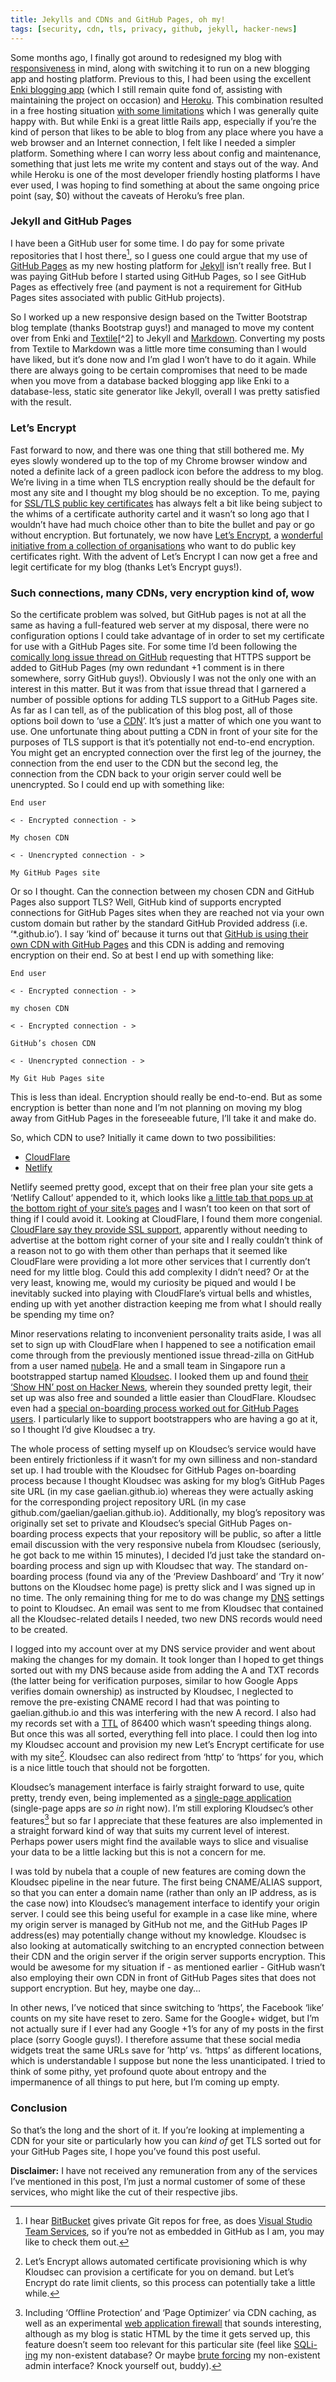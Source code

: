 ```yaml
---
title: Jekylls and CDNs and GitHub Pages, oh my!
tags: [security, cdn, tls, privacy, github, jekyll, hacker-news]
---
```

Some months ago, I finally got around to redesigned my blog with [responsiveness](https://en.wikipedia.org/wiki/Responsive_web_design) in mind, along with switching it to run on a new blogging app and hosting platform. Previous to this, I had been using the excellent [Enki blogging app](https://github.com/xaviershay/enki/) (which I still remain quite fond of, assisting with maintaining the project on occasion) and [Heroku](https://www.heroku.com/). This combination resulted in a free hosting situation [with some limitations](https://www.heroku.com/pricing) which I was generally quite happy with. But while Enki is a great little Rails app, especially if you’re the kind of person that likes to be able to blog from any place where you have a web browser and an Internet connection, I felt like I needed a simpler platform. Something where I can worry less about config and maintenance, something that just lets me write my content and stays out of the way. And while Heroku is one of the most developer friendly hosting platforms I have ever used, I was hoping to find something at about the same ongoing price point (say, $0) without the caveats of Heroku’s free plan.<!--more-->

### Jekyll and GitHub Pages

I have been a GitHub user for some time. I do pay for some private repositories that I host there[^1], so I guess one could argue that my use of [GitHub Pages](https://pages.github.com/) as my new hosting platform for [Jekyll](https://jekyllrb.com/) isn’t really free. But I was paying GitHub before I started using GitHub Pages, so I see GitHub Pages as effectively free (and payment is not a requirement for GitHub Pages sites associated with public GitHub projects).

So I worked up a new responsive design based on the Twitter Bootstrap blog template (thanks Bootstrap guys!) and managed to move my content over from Enki and [Textile](https://en.wikipedia.org/wiki/Textile_(markup_language))[^2] to Jekyll and [Markdown](https://en.wikipedia.org/wiki/Markdown). Converting my posts from Textile to Markdown was a little more time consuming than I would have liked, but it’s done now and I’m glad I won’t have to do it again. While there are always going to be certain compromises that need to be made when you move from a database backed blogging app like Enki to a database-less, static site generator like Jekyll, overall I was pretty satisfied with the result.

### Let’s Encrypt

Fast forward to now, and there was one thing that still bothered me. My eyes slowly wondered up to the top of my Chrome browser window and noted a definite lack of a green padlock icon before the address to my blog. We’re living in a time when TLS encryption really should be the default for most any site and I thought my blog should be no exception. To me, paying for [SSL/TLS public key certificates](https://en.wikipedia.org/wiki/Public_key_certificate) has always felt a bit like being subject to the whims of a certificate authority cartel and it wasn’t so long ago that I wouldn’t have had much choice other than to bite the bullet and pay or go without encryption. But fortunately, we now have [Let’s Encrypt](https://letsencrypt.org), a [wonderful initiative from a collection of organisations](https://www.eff.org/deeplinks/2014/11/certificate-authority-encrypt-entire-web) who want to do public key certificates right. With the advent of Let’s Encrypt I can now get a free and legit certificate for my blog (thanks Let’s Encrypt guys!).

### Such connections, many CDNs, very encryption kind of, wow

So the certificate problem was solved, but GitHub pages is not at all the same as having a full-featured web server at my disposal, there were no configuration options I could take advantage of in order to set my certificate for use with a GitHub Pages site. For some time I’d been following the [comically long issue thread on GitHub](https://github.com/isaacs/github/issues/156) requesting that HTTPS support be added to GitHub Pages (my own redundant +1 comment is in there somewhere, sorry GitHub guys!). Obviously I was not the only one with an interest in this matter. But it was from that issue thread that I garnered a number of possible options for adding TLS support to a GitHub Pages site. As far as I can tell, as of the publication of this blog post, all of those options boil down to ‘use a [CDN](https://en.wikipedia.org/wiki/Content_delivery_network)’. It’s just a matter of which one you want to use. One unfortunate thing about putting a CDN in front of your site for the purposes of TLS support is that it’s potentially not end-to-end encryption. You might get an encrypted connection over the first leg of the journey, the connection from the end user to the CDN but the second leg, the connection from the CDN back to your origin server could well be unencrypted. So I could end up with something like:

```
End user

< - Encrypted connection - >

My chosen CDN

< - Unencrypted connection - >

My GitHub Pages site
```

Or so I thought. Can the connection between my chosen CDN and GitHub Pages also support TLS? Well, GitHub kind of supports encrypted connections for GitHub Pages sites when they are reached not via your own custom domain but rather by the standard GitHub Provided address (i.e. ‘*.github.io’). I say ‘kind of’ because it turns out that [GitHub is using their own CDN with GitHub Pages](https://github.com/isaacs/github/issues/156#issuecomment-75738734) and this CDN is adding and removing encryption on their end. So at best I end up with something like:

```
End user

< - Encrypted connection - >

my chosen CDN

< - Encrypted connection - >

GitHub’s chosen CDN

< - Unencrypted connection - >

My Git Hub Pages site
```

This is less than ideal. Encryption should really be end-to-end. But as some encryption is better than none and I’m not planning on moving my blog away from GitHub Pages in the foreseeable future, I’ll take it and make do.

So, which CDN to use? Initially it came down to two possibilities:

* [CloudFlare](https://www.cloudflare.com/)
* [Netlify](https://www.netlify.com/)

Netlify seemed pretty good, except that on their free plan your site gets a ‘Netlify Callout’ appended to it, which looks like [a little tab that pops up at the bottom right of your site’s pages](https://callout.netlify.com/) and I wasn’t too keen on that sort of thing if I could avoid it. Looking at CloudFlare, I found them more congenial. [CloudFlare say they provide SSL support](https://www.cloudflare.com/ssl/), apparently without needing to advertise at the bottom right corner of your site and I really couldn’t think of a reason not to go with them other than perhaps that it seemed like CloudFlare were providing a lot more other services that I currently don’t need for my little blog. Could this add complexity I didn’t need? Or at the very least, knowing me, would my curiosity be piqued and would I be inevitably sucked into playing with CloudFlare’s virtual bells and whistles, ending up with yet another distraction keeping me from what I should really be spending my time on?

Minor reservations relating to inconvenient personality traits aside, I was all set to sign up with CloudFlare when I happened to see a notification email come through from the previously mentioned issue thread-zilla on GitHub from a user named [nubela](https://github.com/isaacs/github/issues/156#issuecomment-193166403). He and a small team in Singapore run a bootstrapped startup named [Kloudsec](https://kloudsec.com/). I looked them up and found [their ‘Show HN’ post on Hacker News](https://news.ycombinator.com/item?id=10899461), wherein they sounded pretty legit, their set up was also free and sounded a little easier than CloudFlare. Kloudsec even had a [special on-boarding process worked out for GitHub Pages users](https://kloudsec.com/github-pages/new). I particularly like to support bootstrappers who are having a go at it, so I thought I’d give Kloudsec a try.

The whole process of setting myself up on Kloudsec’s service would have been entirely frictionless if it wasn’t for my own silliness and non-standard set up. I had trouble with the Kloudsec for GitHub Pages on-boarding process because I thought Kloudsec was asking for my blog’s GitHub Pages site URL (in my case gaelian.github.io) whereas they were actually asking for the corresponding project repository URL (in my case github.com/gaelian/gaelian.github.io). Additionally, my blog’s repository was originally set set to private and Kloudsec’s special GitHub Pages on-boarding process expects that your repository will be public, so after a little email discussion with the very responsive nubela from Kloudsec (seriously, he got back to me within 15 minutes), I decided I’d just take the standard on-boarding process and sign up with Kloudsec that way. The standard on-boarding process (found via any of the ‘Preview Dashboard’ and ‘Try it now’ buttons on the Kloudsec home page) is pretty slick and I was signed up in no time. The only remaining thing for me to do was change my [DNS](https://en.wikipedia.org/wiki/Domain_Name_System) settings to point to Kloudsec. An email was sent to me from Kloudsec that contained all the Kloudsec-related details I needed, two new DNS records would need to be created.

I logged into my account over at my DNS service provider and went about making the changes for my domain. It took longer than I hoped to get things sorted out with my DNS because aside from adding the A and TXT records (the latter being for verification purposes, similar to how Google Apps verifies domain ownership) as instructed by Kloudsec, I neglected to remove the pre-existing CNAME record I had that was pointing to gaelian.github.io and this was interfering with the new A record. I also had my records set with a [TTL](https://en.wikipedia.org/wiki/Time_to_live) of 86400 which wasn’t speeding things along. But once this was all sorted, everything fell into place. I could then log into my Kloudsec account and provision my new Let’s Encrypt certificate for use with my site[^3]. Kloudsec can also redirect from ‘http’ to ‘https’ for you, which is a nice little touch that should not be forgotten.

Kloudsec’s management interface is fairly straight forward to use, quite pretty, trendy even, being implemented as a [single-page application](https://en.wikipedia.org/wiki/Single-page_application) (single-page apps are *so in* right now). I’m still exploring Kloudsec’s other features[^4] but so far I appreciate that these features are also implemented in a straight forward kind of way that suits my current level of interest. Perhaps power users might find the available ways to slice and visualise your data to be a little lacking but this is not a concern for me.

I was told by nubela that a couple of new features are coming down the Kloudsec pipeline in the near future. The first being CNAME/ALIAS support, so that you can enter a domain name (rather than only an IP address, as is the case now) into Kloudsec’s management interface to identify your origin server. I could see this being useful for example in a case like mine, where my origin server is managed by GitHub not me, and the GitHub Pages IP address(es) may potentially change without my knowledge. Kloudsec is also looking at automatically switching to an encrypted connection between their CDN and the origin server if the origin server supports encryption. This would be awesome for my situation if - as mentioned earlier - GitHub wasn’t also employing their own CDN in front of GitHub Pages sites that does not support encryption. But hey, maybe one day…

In other news, I’ve noticed that since switching to ‘https’, the Facebook ‘like’ counts on my site have reset to zero. Same for the Google+ widget, but I’m not actually sure if I ever had any Google +1’s for any of my posts in the first place (sorry Google guys!). I therefore assume that these social media widgets treat the same URLs save for ’http’ vs. ‘https’ as different locations, which is understandable I suppose but none the less unanticipated. I tried to think of some pithy, yet profound quote about entropy and the impermanence of all things to put here, but I’m coming up empty.

### Conclusion

So that’s the long and the short of it. If you’re looking at implementing a CDN for your site or particularly how you can *kind of* get TLS sorted out for your GitHub Pages site, I hope you’ve found this post useful.

**Disclaimer:** I have not received any remuneration from any of the services I’ve mentioned in this post, I’m just a normal customer of some of these services, who might like the cut of their respective jibs.

[^1]: I hear [BitBucket](https://bitbucket.org) gives private Git repos for free, as does [Visual Studio Team Services](https://www.visualstudio.com/en-us/products/visual-studio-team-services-vs.aspx), so if you’re not as embedded in GitHub as I am, you may like to check them out.

[^2]: Yeah, I started my blog back when Textile was still the new hotness.

[^3]: Let’s Encrypt allows automated certificate provisioning which is why Kloudsec can provision a certificate for you on demand. but Let’s Encrypt do rate limit clients, so this process can potentially take a little while.

[^4]: Including ‘Offline Protection’ and ‘Page Optimizer’ via CDN caching, as well as an experimental [web application firewall](https://www.owasp.org/index.php/Web_Application_Firewall) that sounds interesting, although as my blog is static HTML by the time it gets served up, this feature doesn’t seem too relevant for this particular site (feel like [SQLi-ing](https://en.wikipedia.org/wiki/SQL_injection) my non-existent database? Or maybe [brute forcing](https://en.wikipedia.org/wiki/Brute-force_attack) my non-existent admin interface? Knock yourself out, buddy).
